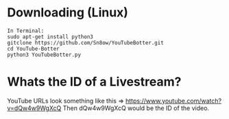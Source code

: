 # Downloading (Linux)
```
In Terminal:
sudo apt-get install python3
gitclone https://github.com/Sn8ow/YouTubeBotter.git
cd YouTube-Botter
python3 YouTubeBotter.py
```
# Whats the ID of a Livestream?
YouTube URLs look something like this => https://www.youtube.com/watch?v=dQw4w9WgXcQ
Then dQw4w9WgXcQ would be the ID of the video.
